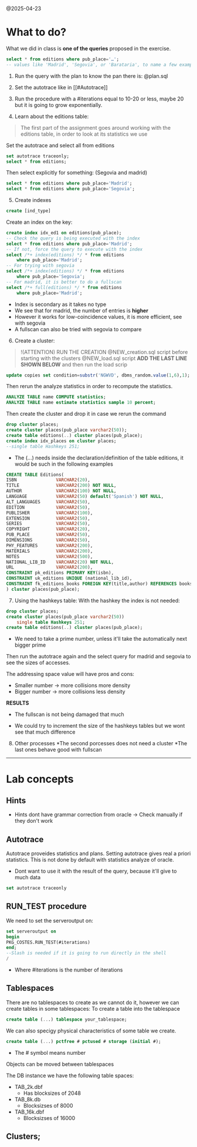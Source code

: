 @2025-04-23

# What to do?
What we did in class is **one of the queries** proposed in the exercise. 
```sql
select * from editions where pub_place='…';
-- values like 'Madrid', 'Segovia', or 'Barataria', to name a few examples
```

1. Run the query with the plan to know the pan there is:
@plan.sql

2. Set the autotrace like in [[#Autotrace]]

3. Run the procedure with a #iterations equal to 10-20 or less, maybe 20 but it is going to grow exponentially. 

4. Learn about the editions table:
> The first part of the assignment goes around working with the editions table, in order to look at its statistics we use

Set the autotrace and select all from editions
```sql
set autotrace traceonly;
select * from editions;
```

Then select explicitly for something: (Segovia and madrid)
```sql
select * from editions where pub_place='Madrid';
select * from editions where pub_place='Segovia';
```

5. Create indexes
```sql
create [ind_type]
```
Create an index on the key:
```sql
create index idx_ed1 on editions(pub_place);
-- Check the query is being executed with the index
select * from editions where pub_place='Madrid';
-- If not, force the query to execute with the index
select /*+ index(editions) */ * from editions
    where pub_place='Madrid';
-- For trying with segovia
select /*+ index(editions) */ * from editions
    where pub_place='Segovia';
-- For madrid, it is better to do a fullscan
select /*+ full(editions) */ * from editions
    where pub_place='Madrid';
```
* Index is secondary as it takes no type
* We see that for madrid, the number of entries is **higher** 
* However it works for low-coincidence values, it is more efficient, see with segovia
* A fullscan can also be tried with segovia to compare


6. Create a cluster:

> !(ATTENTION) RUN THE CREATION
> @NEW_creation.sql script before starting with the clusters
> @NEW_load.sql script **ADD THE LAST LINE SHOWN BELOW** and then run the load scrip

```sql
update copies set condition=substr('NGWVD', dbms_random.value(1,6),1);
```
Then rerun the analyze statistics in order to recompute the statistics.


``` sql 
ANALYZE TABLE name COMPUTE statistics;
ANALYZE TABLE name estimate statistics sample 10 percent;
```

Then create the cluster and drop it in case we rerun the command
```sql
drop cluster places;
create cluster places(pub_place varchar2(50));
create table editions(..) cluster places(pub_place);
create index idx_places on cluster places;
--single table Hashkeys 251;

```

* The (...) needs inside the declaration/definition of the table editions, it would be such in the following examples
```sql
CREATE TABLE Editions(
ISBN               VARCHAR2(20),
TITLE              VARCHAR2(200) NOT NULL,
AUTHOR             VARCHAR2(100) NOT NULL,
LANGUAGE           VARCHAR2(50) default('Spanish') NOT NULL,
ALT_LANGUAGES      VARCHAR2(50),
EDITION            VARCHAR2(50),
PUBLISHER          VARCHAR2(100),
EXTENSION          VARCHAR2(50),
SERIES             VARCHAR2(50),
COPYRIGHT          VARCHAR2(20),
PUB_PLACE          VARCHAR2(50),
DIMENSIONS         VARCHAR2(50),
PHY_FEATURES       VARCHAR2(200),
MATERIALS          VARCHAR2(200),
NOTES              VARCHAR2(500),
NATIONAL_LIB_ID    VARCHAR2(20) NOT NULL,
URL                VARCHAR2(200),
CONSTRAINT pk_editions PRIMARY KEY(isbn),
CONSTRAINT uk_editions UNIQUE (national_lib_id),
CONSTRAINT fk_editions_books FOREIGN KEY(title,author) REFERENCES books(title,author)
) cluster places(pub_place);
```

7. Using the hashkeys table: 
With the hashkey the index is not needed:
```sql
drop cluster places;
create cluster places(pub_place varchar2(50))
    single table Hashkeys 251;
create table editions(..) cluster places(pub_place);

```

* We need to take a prime number, unless it'll take the automatically next bigger prime

Then run the autotrace again and the select query for madrid and segovia to see the sizes of accesses. 

The addressing space value will have pros and cons:
* Smaller number -> more collisions more density
* Bigger number -> more collisions less density

**RESULTS**
* The fullscan is not being damaged that much
+ We could try to increment the size of the hashkeys tables but we wont see that much difference 

8. Other processes
*The second porcesses does not need a cluster
*The last ones behave good with fullscan


***
# Lab concepts

## Hints

* Hints dont have grammar correction from oracle -> Check manually if they don't work

## Autotrace
Autotrace proveides statistics and plans. Setting autotrace gives real a priori statistics. This is not done by default with statistics analyze of oracle. 
* Dont want to use it with the result of the query, because it'll give to much data 
```SQL
set autotrace traceonly
```

## RUN_TEST procedure
We need to set the serveroutput on: 
```sql
set serveroutput on
begin 
PKG_COSTES.RUN_TEST(#iterations)
end;
--Slash is needed if it is going to run directly in the shell
/
```
* Where #iterations is the number of iterations

## Tablespaces
There are no tablespaces to create as we cannot do it, however we can create tables in some tablespaces:
To create a table into the tablespace
```sql
create table (...) tablespace your_tablespace;
```
We can also specigy physical characteristics of some table we create.
```sql
create table (...) pctfree # pctused # storage (initial #);
```
* The # symbol means number 

Objects can be moved between tablespaces


The DB instance we have the following table spaces: 
* TAB_2k.dbf 
    * Has blocksizes of 2048
* TAB_8k.db
    * Blocksizses of 8000
* TAB_16k.dbf
    * Blocksizses of 16000


## Clusters;


